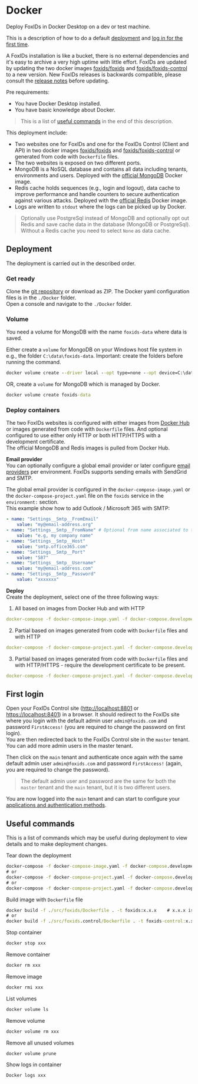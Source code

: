 # Docker

Deploy FoxIDs in Docker Desktop on a dev or test machine.

This is a description of how to do a default [deployment](#deployment) and [log in for the first time](#first-login).

A FoxIDs installation is like a bucket, there is no external dependencies and it's easy to archive a very high uptime with little effort. 
FoxIDs are updated by updating the two docker images [foxids/foxids](https://hub.docker.com/repository/docker/foxids/foxids/general) and [foxids/foxids-control](https://hub.docker.com/repository/docker/foxids/foxids-control/general)
to a new version. New FoxIDs releases is backwards compatible, please consult the [release notes](https://github.com/ITfoxtec/FoxIDs/releases) before updating.

Pre requirements:
- You have Docker Desktop installed. 
- You have basic knowledge about Docker.

> This is a list of [useful commands](#useful-commands) in the end of this description.

This deployment include:

- Two websites one for FoxIDs and one for the FoxIDs Control (Client and API) in two docker images [foxids/foxids](https://hub.docker.com/repository/docker/foxids/foxids/general) and [foxids/foxids-control](https://hub.docker.com/repository/docker/foxids/foxids-control/general) or generated from code with `Dockerfile` files.
- The two websites is exposed on two different ports.
- MongoDB is a NoSQL database and contains all data including tenants, environments and users. Deployed with the [official MongoDB](https://hub.docker.com/_/mongo) Docker image.
- Redis cache holds sequences (e.g., login and logout), data cache to improve performance and handle counters to secure authentication against various attacks. Deployed with the [official Redis](https://hub.docker.com/_/redis) Docker image.
- Logs are written to `stdout` where the logs can be picked up by Docker.

> Optionally use PostgreSql instead of MongoDB and optionally opt out Redis and save cache data in the database (MongoDB or PostgreSql). Without a Redis cache you need to select `None` as data cache.

## Deployment

The deployment is carried out in the described order.

### Get ready
Clone the [git repository](https://github.com/ITfoxtec/FoxIDs) or download as ZIP. The Docker yaml configuration files is in the `./Docker` folder.  
Open a console and navigate to the `./Docker` folder.

### Volume 
You need a volume for MongoDB with the name `foxids-data` where data is saved.

Either create a `volume` for MongoDB on your Windows host file system in e.g., the folder `C:\data\foxids-data`. Important: create the folders before running the command.
```cmd
docker volume create --driver local --opt type=none --opt device=C:\data\foxids-data --opt o=bind foxids-data
```

OR, create a `volume` for MongoDB which is managed by Docker.
```cmd
docker volume create foxids-data
```
 
### Deploy containers
The two FoxIDs websites is configured with either images from [Docker Hub](https://hub.docker.com/u/foxids) or images generated from code with `Dockerfile` files. And optional configured to use either only HTTP or both HTTP/HTTPS with a development certificate.  
The official MongoDB and Redis images is pulled from Docker Hub.

**Email provider**  
You can optionally configure a global email provider or later configure [email providers](email.md) per environment. FoxIDs supports sending emails with SendGrid and SMTP.

The global email provider is configured in the `docker-compose-image.yaml` or the `docker-compose-project.yaml` file on the `foxids` service in the `environment:` section.  
This example show how to add Outlook / Microsoft 365 with SMTP:

```yaml
- name: "Settings__Smtp__FromEmail"
    value: "my@email-address.org"
- name: "Settings__Smtp__FromName" # Optional from name associated to the email address 
    value: "e.g, my company name"
- name: "Settings__Smtp__Host"
    value: "smtp.office365.com"
- name: "Settings__Smtp__Port"
    value: "587"
- name: "Settings__Smtp__Username"
    value: "my@email-address.com"
- name: "Settings__Smtp__Password"
    value: "xxxxxxx"
```

**Deploy**  
Create the deployment, select one of the three following ways:

1) All based on images from Docker Hub and with HTTP
```yaml
docker-compose -f docker-compose-image.yaml -f docker-compose.development-http.yaml up -d
```

2) Partial based on images generated from code with `Dockerfile` files and with HTTP
```yaml
docker-compose -f docker-compose-project.yaml -f docker-compose.development-http.yaml up -d
```

3) Partial based on images generated from code with `Dockerfile` files and with HTTP/HTTPS - require the development certificate to be present.
```yaml
docker-compose -f docker-compose-project.yaml -f docker-compose.development-https.yaml up -d
```

## First login
Open your FoxIDs Control site (<a href="http://localhost:8801" target="_blank">http://localhost:8801</a> or <a href="https://localhost:8401" target="_blank">https://localhost:8401</a>) in a browser. 
It should redirect to the FoxIDs site where you login with the default admin user `admin@foxids.com` and password `FirstAccess!` (you are required to change the password on first login).  
You are then redirected back to the FoxIDs Control site in the `master` tenant. You can add more admin users in the master tenant.

Then click on the `main` tenant and authenticate once again with the same default admin user `admin@foxids.com` and password `FirstAccess!` (again, you are required to change the password).

> The default admin user and password are the same for both the `master` tenant and the `main` tenant, but it is two different users. 

You are now logged into the `main` tenant and can start to configure your [applications and authentication methods](connections.md).

## Useful commands
This is a list of commands which may be useful during deployment to view details and to make deployment changes.

Tear down the deployment
```cmd
docker-compose -f docker-compose-image.yaml -f docker-compose.development-http.yaml down
# or
docker-compose -f docker-compose-project.yaml -f docker-compose.development-http.yaml down
# or
docker-compose -f docker-compose-project.yaml -f docker-compose.development-https.yaml down
```

Build image with `Dockerfile` file
```cmd
docker build -f ./src/foxids/Dockerfile . -t foxids:x.x.x    # x.x.x is the version
# or
docker build -f ./src/foxids.control/Dockerfile . -t foxids-control:x.x.x    # x.x.x is the version
```

Stop container
```cmd
docker stop xxx
```

Remove container
```cmd
docker rm xxx
```

Remove image
```cmd
docker rmi xxx
```

List volumes
```cmd
docker volume ls
```

Remove volume
```cmd
docker volume rm xxx
```

Remove all unused volumes
```cmd
docker volume prune
```

Show logs in container
```cmd
Docker logs xxx
```